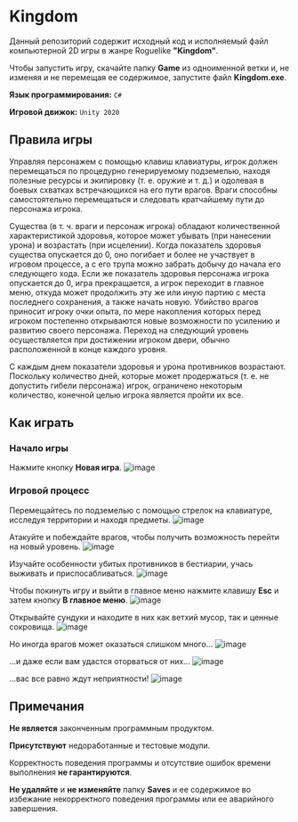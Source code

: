 # Kingdom

Данный репозиторий содержит исходный код и исполняемый файл компьютерной 2D игры в жанре Roguelike **"Kingdom"**.

Чтобы запустить игру, скачайте папку **Game** из одноименной ветки и, не изменяя и не перемещая ее содержимое, запустите файл **Kingdom.exe**.

**Язык программирования:** `C#`

**Игровой движок:** `Unity 2020`

## Правила игры
Управляя персонажем с помощью клавиш клавиатуры, игрок должен перемещаться по процедурно генерируемому подземелью, 
находя полезные ресурсы и экипировку (т. е. оружие и т. д.) и одолевая в боевых схватках встречающихся на его пути врагов. 
Враги способны самостоятельно перемещаться и следовать кратчайшему пути до персонажа игрока.

Существа (в т. ч. враги и персонаж игрока) обладают количественной характеристикой здоровья, которое 
может убывать (при нанесении урона) и возрастать (при исцелении). Когда показатель здоровья существа опускается 
до 0, оно погибает и более не участвует в игровом процессе, а с его трупа можно забрать добычу до начала его следующего хода. 
Если же показатель здоровья персонажа игрока опускается
до 0, игра прекращается, а игрок переходит в главное меню, откуда может продолжить эту же или иную партию с места последнего 
сохранения, а также начать новую. Убийство врагов приносит игроку очки опыта, по мере накопления 
которых перед игроком постепенно открываются новые возможности по усилению и развитию своего персонажа. 
Переход на следующий уровень осуществляется при достижении игроком двери, обычно расположенной в конце каждого уровня.

С каждым днем показатели здоровья и урона противников возрастают. Поскольку количество дней, которые может 
продержаться (т. е. не допустить гибели персонажа) игрок, ограничено некоторым количество, 
конечной целью игрока является пройти их все.

## Как играть

### Начало игры
Нажмите кнопку **Новая игра**.
![image](https://user-images.githubusercontent.com/51723813/142824313-e7c5a864-6f2d-4263-a62e-b3fd21771f9d.png)

### Игровой процесс
Перемещайтесь по подземелью с помощью стрелок на клавиатуре, исследуя территории и находя предметы.
![image](https://user-images.githubusercontent.com/51723813/142823390-8b84a906-1f24-4de1-9934-9eaf1cfb57d8.png)

Атакуйте и побеждайте врагов, чтобы получить возможность перейти на новый уровень.
![image](https://user-images.githubusercontent.com/51723813/142823499-869c4fad-0987-4fcb-ac53-68676293e499.png)

Изучайте особенности убитых противников в бестиарии, учась выживать и приспосабливаться.
![image](https://user-images.githubusercontent.com/51723813/142824144-b16f6856-cfbc-4ebf-9893-9468941ea282.png)

Чтобы покинуть игру и выйти в главное меню нажмите клавишу **Esc** и затем кнопку **В главное меню**.
![image](https://user-images.githubusercontent.com/51723813/142823582-09dfc3fc-dce9-407c-b71a-5b17e77e9c8e.png)

Открывайте сундуки и находите в них как ветхий мусор, так и ценные сокровища.
![image](https://user-images.githubusercontent.com/51723813/142823812-fddcb327-5f77-4b07-82d8-e982b474294d.png)

Но иногда врагов может оказаться слишком много...
![image](https://user-images.githubusercontent.com/51723813/142823940-eea84cc3-9d09-4744-aa86-62c6f6f2efd8.png)

...и даже если вам удастся оторваться от них...
![image](https://user-images.githubusercontent.com/51723813/142824018-800a2b6d-ac8a-42fd-9627-a836674468af.png)

...вас все равно ждут неприятности!
![image](https://user-images.githubusercontent.com/51723813/142824112-f6361656-6b98-4d87-91e4-0926db0fe7fa.png)

## Примечания
**Не является** законченным программным продуктом.

**Присутствуют** недоработанные и тестовые модули. 

Корректность поведения программы и отсутствие ошибок времени выполнения **не гарантируются**.

**Не удаляйте** и **не изменяйте** папку **Saves** и ее содержимое во избежание некорректного поведения программы или ее аварийного завершения.
